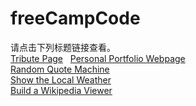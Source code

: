 # freeCampCode  
请点击下列标题链接查看。<br>
[Tribute Page](https://everend.github.io/Air/Tribute%20Page.html)  
[Personal Portfolio Webpage](https://everend.github.io/Air/Personal%20Portfolio%20Webpage.html)  
[Random Quote Machine](https://everend.github.io/Air/Random%20Quote%20Machine.html)  
[Show the Local Weather](http://htmlpreview.github.io/?https://github.com/everend/Air/blob/master/Show%20the%20Local%20Weather.html)  
[Build a Wikipedia Viewer](https://everend.github.io/Air/Build%20a%20Wikipedia%20Viewer.html)
